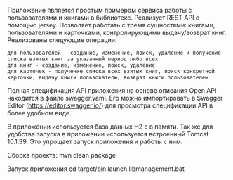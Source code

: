 Приложение является простым примером сервиса работы с пользователями и книгами в библиотеке. Реализует REST API с помощью jersey. 
Позволяет работать с тремя сущностями: книгами, пользователями и карточками, контролирующими выдачу/возврат книг.
Реализованы следующие операции:

    для пользователей - создание, изменение, поиск, удаление и получение списка взятых книг за указанный период либо всех
    для книг - создание, изменение, поиск, удаление
    для карточек - получение списка всех взятых книг, поиск конкретной карточки, выдачу книги пользователю, возврат книги пользователем

Полная спецификация API приложения на основе описания Open API находится в файле swagger.yaml. Его можно импортировать в Swagger Editor 
(https://editor.swagger.io/) для просмотра спецификации API в более удобном виде.

В приложении используется база данных H2 с в памяти. Так же для удобства запуска в приложении используется встроенный Tomcat 10.1.39.
Это упрощает запуск приложения и работы с ним.

Сборка проекта:
    mvn clean package
    
Запуск приложения
    cd target/bin
    launch libmanagement.bat